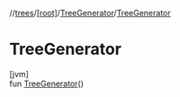 //[trees](../../../index.md)/[[root]](../index.md)/[TreeGenerator](index.md)/[TreeGenerator](-tree-generator.md)

# TreeGenerator

[jvm]\
fun [TreeGenerator](-tree-generator.md)()
